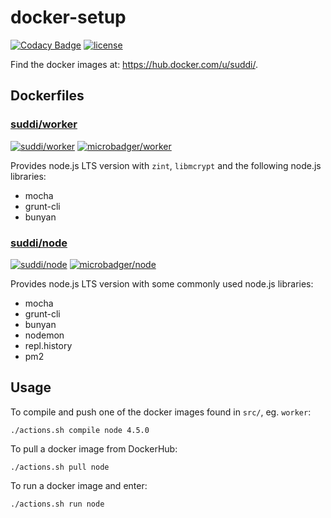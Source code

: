 # docker-setup

[![Codacy Badge](https://api.codacy.com/project/badge/Grade/8c74c44bb93240d294a6c093f65c03ce)](https://www.codacy.com/app/suddir/dockerfiles?utm_source=github.com&amp;utm_medium=referral&amp;utm_content=suddi/dockerfiles&amp;utm_campaign=Badge_Grade)
[![license](https://img.shields.io/github/license/suddi/dockerfiles.svg?maxAge=2592000)](https://github.com/suddi/dockerfiles/blob/master/LICENSE)


Find the docker images at: https://hub.docker.com/u/suddi/.

## Dockerfiles

### [suddi/worker](https://hub.docker.com/r/suddi/worker/)
[![suddi/worker](https://img.shields.io/docker/pulls/suddi/worker.svg)](https://hub.docker.com/r/suddi/worker/)
[![microbadger/worker](https://images.microbadger.com/badges/image/suddi/worker.svg)](https://microbadger.com/images/suddi/worker)

Provides node.js LTS version with `zint`, `libmcrypt` and the following node.js libraries:
* mocha
* grunt-cli
* bunyan

### [suddi/node](https://hub.docker.com/r/suddi/node/)
[![suddi/node](https://img.shields.io/docker/pulls/suddi/node.svg)](https://hub.docker.com/r/suddi/node/)
[![microbadger/node](https://images.microbadger.com/badges/image/suddi/node.svg)](https://microbadger.com/images/suddi/node)

Provides node.js LTS version with some commonly used node.js libraries:
* mocha
* grunt-cli
* bunyan
* nodemon
* repl.history
* pm2

## Usage

To compile and push one of the docker images found in `src/`, eg. `worker`:

````
./actions.sh compile node 4.5.0
````

To pull a docker image from DockerHub:
````
./actions.sh pull node
````

To run a docker image and enter:
````
./actions.sh run node
````
